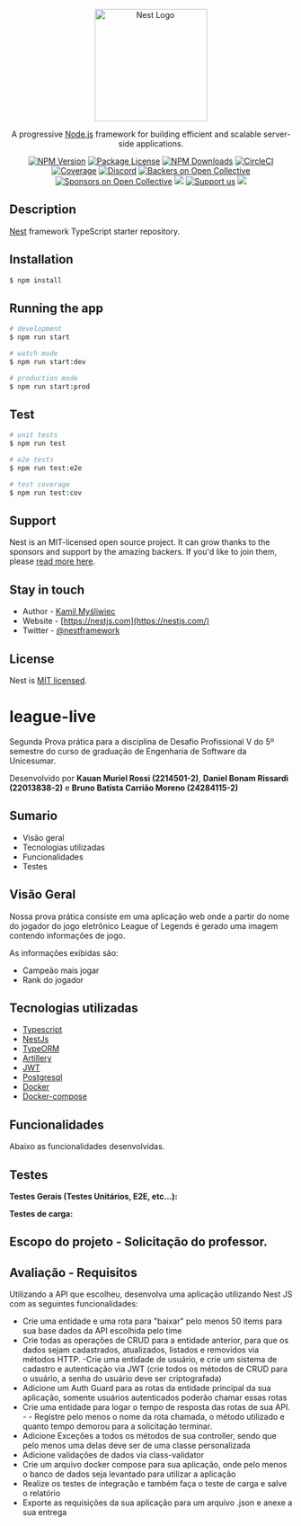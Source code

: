 <p align="center">
  <a href="http://nestjs.com/" target="blank"><img src="https://nestjs.com/img/logo-small.svg" width="200" alt="Nest Logo" /></a>
</p>

[circleci-image]: https://img.shields.io/circleci/build/github/nestjs/nest/master?token=abc123def456
[circleci-url]: https://circleci.com/gh/nestjs/nest

  <p align="center">A progressive <a href="http://nodejs.org" target="_blank">Node.js</a> framework for building efficient and scalable server-side applications.</p>
    <p align="center">
<a href="https://www.npmjs.com/~nestjscore" target="_blank"><img src="https://img.shields.io/npm/v/@nestjs/core.svg" alt="NPM Version" /></a>
<a href="https://www.npmjs.com/~nestjscore" target="_blank"><img src="https://img.shields.io/npm/l/@nestjs/core.svg" alt="Package License" /></a>
<a href="https://www.npmjs.com/~nestjscore" target="_blank"><img src="https://img.shields.io/npm/dm/@nestjs/common.svg" alt="NPM Downloads" /></a>
<a href="https://circleci.com/gh/nestjs/nest" target="_blank"><img src="https://img.shields.io/circleci/build/github/nestjs/nest/master" alt="CircleCI" /></a>
<a href="https://coveralls.io/github/nestjs/nest?branch=master" target="_blank"><img src="https://coveralls.io/repos/github/nestjs/nest/badge.svg?branch=master#9" alt="Coverage" /></a>
<a href="https://discord.gg/G7Qnnhy" target="_blank"><img src="https://img.shields.io/badge/discord-online-brightgreen.svg" alt="Discord"/></a>
<a href="https://opencollective.com/nest#backer" target="_blank"><img src="https://opencollective.com/nest/backers/badge.svg" alt="Backers on Open Collective" /></a>
<a href="https://opencollective.com/nest#sponsor" target="_blank"><img src="https://opencollective.com/nest/sponsors/badge.svg" alt="Sponsors on Open Collective" /></a>
  <a href="https://paypal.me/kamilmysliwiec" target="_blank"><img src="https://img.shields.io/badge/Donate-PayPal-ff3f59.svg"/></a>
    <a href="https://opencollective.com/nest#sponsor"  target="_blank"><img src="https://img.shields.io/badge/Support%20us-Open%20Collective-41B883.svg" alt="Support us"></a>
  <a href="https://twitter.com/nestframework" target="_blank"><img src="https://img.shields.io/twitter/follow/nestframework.svg?style=social&label=Follow"></a>
</p>
  <!--[![Backers on Open Collective](https://opencollective.com/nest/backers/badge.svg)](https://opencollective.com/nest#backer)
  [![Sponsors on Open Collective](https://opencollective.com/nest/sponsors/badge.svg)](https://opencollective.com/nest#sponsor)-->

## Description

[Nest](https://github.com/nestjs/nest) framework TypeScript starter repository.

## Installation

```bash
$ npm install
```

## Running the app

```bash
# development
$ npm run start

# watch mode
$ npm run start:dev

# production mode
$ npm run start:prod
```

## Test

```bash
# unit tests
$ npm run test

# e2e tests
$ npm run test:e2e

# test coverage
$ npm run test:cov
```

## Support

Nest is an MIT-licensed open source project. It can grow thanks to the sponsors and support by the amazing backers. If you'd like to join them, please [read more here](https://docs.nestjs.com/support).

## Stay in touch

- Author - [Kamil Myśliwiec](https://kamilmysliwiec.com)
- Website - [https://nestjs.com](https://nestjs.com/)
- Twitter - [@nestframework](https://twitter.com/nestframework)

## License

Nest is [MIT licensed](LICENSE).

# league-live

Segunda Prova prática para a disciplina de Desafio Profissional V do 5º semestre do curso de graduação de Engenharia de Software da Unicesumar.

Desenvolvido por **Kauan Muriel Rossi (2214501-2)**, **Daniel Bonam Rissardi (22013838-2)** e **Bruno Batista Carrião Moreno (24284115-2)**

## Sumario

- Visão geral
- Tecnologias utilizadas
- Funcionalidades
- Testes

## Visão Geral

Nossa prova prática consiste em uma aplicação web onde a partir do nome do jogador do jogo eletrônico League of Legends é gerado uma imagem contendo informações de jogo.

As informações exibidas são:
- Campeão mais jogar
- Rank do jogador

## Tecnologias utilizadas

- [Typescript](https://www.typescriptlang.org/)
- [NestJs](https://nestjs.com/)
- [TypeORM](https://typeorm.io/)
- [Artillery](https://www.artillery.io/)
- [JWT](https://jwt.io/)
- [Postgresql](https://www.postgresql.org/)
- [Docker](https://www.docker.com/)
- [Docker-compose](https://docs.docker.com/compose/)

## Funcionalidades

Abaixo as funcionalidades desenvolvidas.

## Testes

**Testes Gerais (Testes Unitários, E2E, etc…):**

**Testes de carga:**

## Escopo do projeto - Solicitação do professor.
## Avaliação - Requisitos

Utilizando a API que escolheu, desenvolva uma aplicação utilizando Nest JS com as seguintes funcionalidades:

- Crie uma entidade e uma rota para "baixar" pelo menos 50 items para sua base dados da API escolhida pelo time
- Crie todas as operações de CRUD para a entidade anterior, para que os dados sejam cadastrados, atualizados, listados e removidos via métodos HTTP.
-Crie uma entidade de usuário, e crie um sistema de cadastro e autenticação via JWT (crie todos os métodos de CRUD para o usuário, a senha do usuário deve ser criptografada)
- Adicione um Auth Guard para as rotas da entidade principal da sua aplicação, somente usuários autenticados poderão chamar essas rotas
- Crie uma entidade para logar o tempo de resposta das rotas de sua API. - - Registre pelo menos o nome da rota chamada, o método utilizado e quanto tempo demorou para a solicitação terminar.
- Adicione Exceções a todos os métodos de sua controller, sendo que pelo menos uma delas deve ser de uma classe personalizada
- Adicione validações de dados via class-validator
- Crie um arquivo docker compose para sua aplicação, onde pelo menos o banco de dados seja levantado para utilizar a aplicação
- Realize os testes de integração e também faça o teste de carga e salve o relatório
- Exporte as requisições da sua aplicação para um arquivo .json e anexe a sua entrega